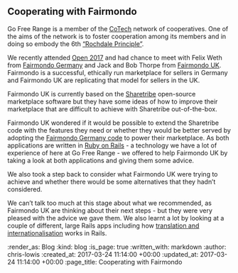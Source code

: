 Cooperating with Fairmondo
----------------------------------

Go Free Range is a member of the [CoTech](https://www.coops.tech/)
network of cooperatives. One of the aims of the network is to foster
cooperation among its members and in doing so embody the
6th
[“Rochdale Principle”](https://en.wikipedia.org/wiki/Rochdale_Principles#Cooperation_among_cooperatives).

We recently attended [Open 2017](https://2017.open.coop/) and had
chance to meet with Felix Weth
from [Fairmondo Germany](https://www.fairmondo.de/) and Jack and Bob
Thorpe from [Fairmondo UK](https://fairmondo.uk/). Fairmondo is a
successful, ethically run marketplace for sellers in Germany and
Fairmondo UK are replicating that model for sellers in the UK.

Fairmondo UK is currently based on
the [Sharetribe](https://github.com/sharetribe/sharetribe) open-source
marketplace software but they have some ideas of how to improve their
marketplace that are difficult to achieve with Sharetribe
out-of-the-box.

Fairmondo UK wondered if it would be possible to extend the Sharetribe
code with the features they need or whether they would be better
served by adopting
the [Fairmondo Germany code](https://github.com/fairmondo/fairmondo)
to power their marketplace. As both applications are written
in [Ruby on Rails](http://rubyonrails.org/) - a technology we have a
lot of experience of here at Go Free Range - we offered to help
Fairmondo UK by taking a look at both applications and giving them
some advice.

We also took a step back to consider what Fairmondo UK were trying to
achieve and whether there would be some alternatives that they hadn’t
considered.

We can’t talk too much at this stage about what we recommended, as
Fairmondo UK are thinking about their next steps - but they were very
pleased with the advice we gave them. We also learnt a lot by looking
at a couple of different, large Rails apps including
how
[translation and internationalisation](http://guides.rubyonrails.org/i18n.html) works
in Rails.

:render_as: Blog
:kind: blog
:is_page: true
:written_with: markdown
:author: chris-lowis
:created_at: 2017-03-24 11:14:00 +00:00
:updated_at: 2017-03-24 11:14:00 +00:00
:page_title: Cooperating with Fairmondo
